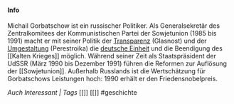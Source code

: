 
#### Info
Michail Gorbatschow ist ein russischer Politiker. Als Generalsekretär des Zentralkomitees der Kommunistischen Partei der Sowjetunion (1985 bis 1991) macht er mit seiner Politik der [Transparenz](https://padlet.com/redirect?url=https%3A%2F%2Fwww.hdg.de%2Flemo%2Fkapitel%2Fdeutsche-einheit%2Fwandel-im-osten%2Fglasnost-und-perestroika.html) (Glasnost) und der [Umgestaltung](https://padlet.com/redirect?url=https%3A%2F%2Fwww.hdg.de%2Flemo%2Fkapitel%2Fdeutsche-einheit%2Fwandel-im-osten%2Fglasnost-und-perestroika.html) (Perestroika) die [deutsche Einheit](https://padlet.com/redirect?url=https%3A%2F%2Fwww.hdg.de%2Flemo%2Fkapitel%2Fdeutsche-einheit.html) und die Beendigung des [[Kalten Krieges]] möglich. Während seiner Zeit als Staatspräsident der UdSSR (März 1990 bis Dezember 1991) führen die Reformen zur Auflösung der [[Sowjetunion]]. Außerhalb Russlands ist die Wertschätzung für Gorbatschows Leistungen hoch: 1990 erhält er den Friedensnobelpreis.

*Auch Interessant | Tags*
[[]] [[]]
#geschichte 